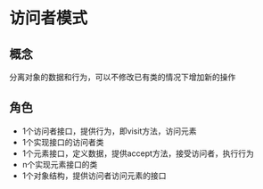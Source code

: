 # 访问者模式
## 概念
分离对象的数据和行为，可以不修改已有类的情况下增加新的操作

## 角色
- 1个访问者接口，提供行为，即visit方法，访问元素
- 1个实现接口的访问者类
- 1个元素接口，定义数据，提供accept方法，接受访问者，执行行为
- n个实现元素接口的类
- 1个对象结构，提供访问者访问元素的接口
